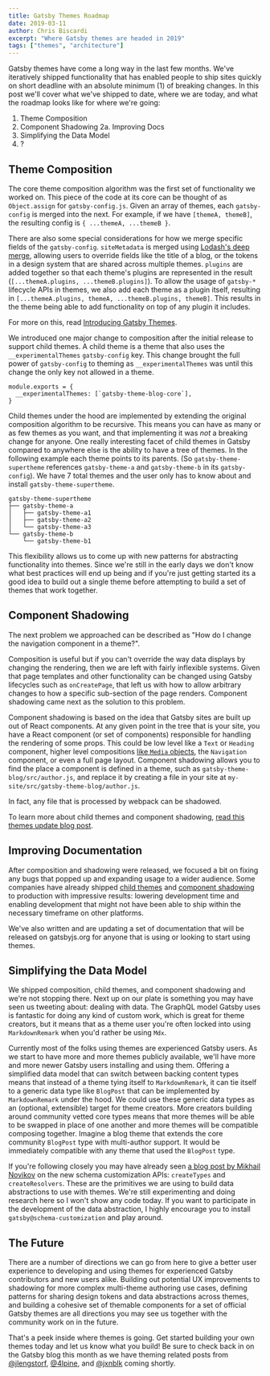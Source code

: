```yaml
---
title: Gatsby Themes Roadmap
date: 2019-03-11
author: Chris Biscardi
excerpt: "Where Gatsby themes are headed in 2019"
tags: ["themes", "architecture"]
---
```


Gatsby themes have come a long way in the last few months. We've iteratively
shipped functionality that has enabled people to ship sites quickly on short
deadline with an absolute minimum (1) of breaking changes. In this post we'll
cover what we've shipped to date, where we are today, and what the roadmap looks
like for where we're going:

1. Theme Composition
2. Component Shadowing 2a. Improving Docs
3. Simplifying the Data Model
4. ?

## Theme Composition

The core theme composition algorithm was the first set of functionality we
worked on. This piece of the code at its core can be thought of as
`Object.assign` for `gatsby-config.js`. Given an array of themes, each
`gatsby-config` is merged into the next. For example, if we have `[themeA, themeB]`, the resulting config is `{ ...themeA, ...themeB }`.

There are also some special considerations for how we merge specific fields of
the `gatsby-config`. `siteMetadata` is merged using [Lodash's deep
merge](https://lodash.com/docs/#merge), allowing users to override fields like
the title of a blog, or the tokens in a design system that are shared across
multiple themes. `plugins` are added together so that each theme's plugins are
represented in the result (`[...themeA.plugins, ...themeB.plugins]`). To allow
the usage of `gatsby-*` lifecycle APIs in themes, we also add each theme as a
plugin itself, resulting in `[...themeA.plugins, themeA, ...themeB.plugins, themeB]`. This results in the theme being able to add functionality on top of
any plugin it includes.

For more on this, read [Introducing Gatsby
Themes](/blog/2018-11-11-introducing-gatsby-themes/).

We introduced one major change to composition after the initial release to
support child themes. A child theme is a theme that also uses the
`__experimentalThemes` `gatsby-config` key. This change brought the full power
of `gatsby-config` to theming as `__experimentalThemes` was until this change
the only key not allowed in a theme.

```js:title="a child theme's gatsby-config.js"
module.exports = {
  __experimentalThemes: [`gatsby-theme-blog-core`],
}
```

Child themes under the hood are implemented by extending the original
composition algorithm to be recursive. This means you can have as many or as few
themes as you want, and that implementing it was _not_ a breaking change for
anyone. One really interesting facet of child themes in Gatsby compared to
anywhere else is the ability to have a tree of themes. In the following example
each theme points to its parents. (So `gatsby-theme-supertheme` references
`gatsby-theme-a` and `gatsby-theme-b` in its `gatsby-config`). We have 7 total
themes and the user only has to know about and install
`gatsby-theme-supertheme`.

```
gatsby-theme-supertheme
├── gatsby-theme-a
│   ├── gatsby-theme-a1
│   ├── gatsby-theme-a2
│   └── gatsby-theme-a3
└── gatsby-theme-b
    └── gatsby-theme-b1
```

This flexibility allows us to come up with new patterns for abstracting
functionality into themes. Since we're still in the early days we don't know
what best practices will end up being and if you're just getting started its a
good idea to build out a single theme before attempting to build a set of themes
that work together.

## Component Shadowing

The next problem we approached can be described as "How do I change the
navigation component in a theme?".

Composition is useful but if you can't override the way data displays by
changing the rendering, then we are left with fairly inflexible systems. Given
that page templates and other functionality can be changed using Gatsby
lifecycles such as `onCreatePage`, that left us with how to allow arbitrary
changes to how a specific sub-section of the page renders. Component shadowing
came next as the solution to this problem.

Component shadowing is based on the idea that Gatsby sites are built up out of
React components. At any given point in the tree that is your site, you have a
React component (or set of components) responsible for handling the rendering of
some props. This could be low level like a `Text` or `Heading` component, higher
level compositions [like `Media`
objects](http://www.stubbornella.org/content/2010/06/25/the-media-object-saves-hundreds-of-lines-of-code/),
the `Navigation` component, or even a full page layout. Component shadowing
allows you to find the place a component is defined in a theme, such as
`gatsby-theme-blog/src/author.js`, and replace it by creating a file in your
site at `my-site/src/gatsby-theme-blog/author.js`.

In fact, any file that is processed by webpack can be shadowed.

To learn more about child themes and component shadowing, [read this themes
update blog
post](/blog/2019-01-29-themes-update-child-theming-and-component-shadowing/).

## Improving Documentation

After composition and shadowing were released, we focused a bit on fixing any
bugs that popped up and expanding usage to a wider audience. Some companies have
already shipped [child
themes](https://twitter.com/peggyrayzis/status/1095407450424049664) and
[component
shadowing](https://twitter.com/trevorblades/status/1095118425473445888) to
production with impressive results: lowering development time and enabling
development that might not have been able to ship within the necessary timeframe
on other platforms.

We've also written and are updating a set of documentation that will be released
on gatsbyjs.org for anyone that is using or looking to start using themes.

## Simplifying the Data Model

We shipped composition, child themes, and component shadowing and we're not
stopping there. Next up on our plate is something you may have seen us tweeting
about: dealing with data. The GraphQL model Gatsby uses is fantastic for doing
any kind of custom work, which is great for theme creators, but it means that as
a theme user you're often locked into using `MarkdownRemark` when you'd rather
be using `Mdx`.

Currently most of the folks using themes are experienced Gatsby users. As we
start to have more and more themes publicly available, we'll have more and more
newer Gatsby users installing and using them. Offering a simplified data model
that can switch between backing content types means that instead of a theme
tying itself to `MarkdownRemark`, it can tie itself to a generic data type like
`BlogPost` that can be implemented by `MarkdownRemark` under the hood. We could
use these generic data types as an (optional, extensible) target for theme
creators. More creators building around community vetted core types means that
more themes will be able to be swapped in place of one another and more themes
will be compatible composing together. Imagine a blog theme that extends the
core community `BlogPost` type with multi-author support. It would be
immediately compatible with any theme that used the `BlogPost` type.

If you're following closely you may have already seen [a blog post by Mikhail
Novikov](/blog/2019-03-04-new-schema-customization/) on
the new schema customization APIs: `createTypes` and `createResolvers`. These
are the primitives we are using to build data abstractions to use with themes.
We're still experimenting and doing research here so I won't show any code
today. If you want to participate in the development of the data abstraction, I
highly encourage you to install `gatsby@schema-customization` and play around.

## The Future

There are a number of directions we can go from here to give a better user
experience to developing and using themes for experienced Gatsby contributors
and new users alike. Building out potential UX improvements to shadowing for
more complex multi-theme authoring use cases, defining patterns for sharing
design tokens and data abstractions across themes, and building a cohesive set
of themable components for a set of official Gatsby themes are all directions
you may see us together with the community work on in the future.

That's a peek inside where themes is going. Get started building your own themes
today and let us know what you build! Be sure to check back in on the Gatsby
blog this month as we have theming related posts from
[@jlengstorf](https://twitter.com/jlengstorf),
[@4lpine](https://twitter.com/4lpine), and [@jxnblk](https://twitter.com/jxnblk)
coming shortly.
